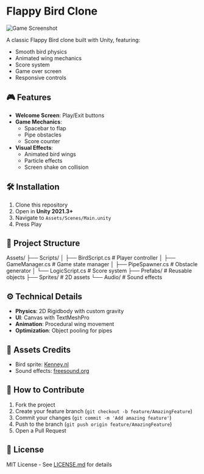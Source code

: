 # Flappy Bird Clone

![Game Screenshot](/Assets/Screenshots/gameplay.png) <!-- Add your screenshot path -->

A classic Flappy Bird clone built with Unity, featuring:
- Smooth bird physics
- Animated wing mechanics
- Score system
- Game over screen
- Responsive controls

## 🎮 Features
- **Welcome Screen**: Play/Exit buttons
- **Game Mechanics**:
  - Spacebar to flap
  - Pipe obstacles
  - Score counter
- **Visual Effects**:
  - Animated bird wings
  - Particle effects
  - Screen shake on collision

## 🛠️ Installation
1. Clone this repository
2. Open in **Unity 2021.3+**
3. Navigate to `Assets/Scenes/Main.unity`
4. Press Play

## 📂 Project Structure
Assets/
├── Scripts/
│ ├── BirdScript.cs # Player controller
│ ├── GameManager.cs # Game state manager
│ ├── PipeSpawner.cs # Obstacle generator
│ └── LogicScript.cs # Score system
├── Prefabs/ # Reusable objects
├── Sprites/ # 2D assets
└── Audio/ # Sound effects


## ⚙️ Technical Details
- **Physics**: 2D Rigidbody with custom gravity
- **UI**: Canvas with TextMeshPro
- **Animation**: Procedural wing movement
- **Optimization**: Object pooling for pipes

## 🎨 Assets Credits
- Bird sprite: [Kenney.nl](https://kenney.nl)
- Sound effects: [freesound.org](https://freesound.org)

## 🤝 How to Contribute
1. Fork the project
2. Create your feature branch (`git checkout -b feature/AmazingFeature`)
3. Commit your changes (`git commit -m 'Add amazing feature'`)
4. Push to the branch (`git push origin feature/AmazingFeature`)
5. Open a Pull Request

## 📜 License
MIT License - See [LICENSE.md](/LICENSE.md) for details
